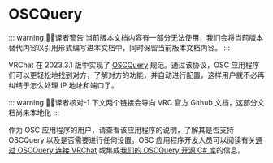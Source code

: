 # OSCQuery

::: warning 🧑‍💻译者警告
当前版本文档内容有一部分无法使用，我们会将当前版本替代内容以引用形式编写进本文档中，同时保留当前版本文档内容。
:::

VRChat 在 2023.3.1 版中实现了 [OSCQuery](https://github.com/Vidvox/OSCQueryProposal) 规范。通过该协议，OSC 应用程序们可以更轻松地找到对方，了解对方的功能，并自动进行配置，这样用户就不必再纠结于怎么处理 IP 地址和端口了。

::: warning 🧑‍💻译者核对-1
下文两个链接会导向 VRC 官方 Github 文档，这部分文档尚未本地化
:::

作为 OSC 应用程序的用户，请查看该应用程序的说明，了解其是否支持 OSCQuery 以及是否需要进行任何设置。OSC 应用程序开发人员可以阅读有关[通过 OSCQuery 连接 VRChat](https://github.com/vrchat-community/osc/wiki/OSCQuery) 或集成[我们的 OSCQuery 开源 C# 库](https://github.com/vrchat-community/vrc-oscquery-lib)的信息。
